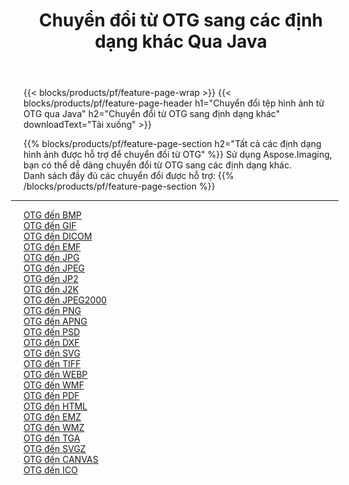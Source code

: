 ﻿---
title: Chuyển đổi từ OTG sang các định dạng khác Qua Java 
weight: 3920
url: /vi/java/conversion/from/otg 
lang: vi
langdirlevel: 2
locales: zh-hans,ja,it,ru,de,es,fr,nl,id,lt,pl,pt,vi,tr,ko,zh-hant,ar,hi,th,sv,cs,uk,he
description: Sử dụng Aspose.Imaging, bạn có thể dễ dàng chuyển đổi từ OTG sang các định dạng khác
---

{{< blocks/products/pf/feature-page-wrap >}}
{{< blocks/products/pf/feature-page-header h1="Chuyển đổi tệp hình ảnh từ OTG qua Java" h2="Chuyển đổi từ OTG sang định dạng khác" downloadText="Tải xuống" >}}


{{% blocks/products/pf/feature-page-section  h2="Tất cả các định dạng hình ảnh được hỗ trợ để chuyển đổi từ OTG" %}}
Sử dụng Aspose.Imaging, bạn có thể dễ dàng chuyển đổi từ OTG sang các định dạng khác.
<br/>
Danh sách đầy đủ các chuyển đổi được hỗ trợ:
{{% /blocks/products/pf/feature-page-section %}}
<div class="container-fluid productfamilypage bg-gray">
    <div class="convertypes bg-gray agp-content section">
        <div class="container">
		<hr style="margin-left:-20px;"/>
		<div class="row other-converters">
		    <div class='col-md-2 other-converter remove-lp remove-rp'><a href="/imaging/vi/java/conversion/otg-to-bmp" >OTG đến BMP</a></div><div class='col-md-2 other-converter remove-lp remove-rp'><a href="/imaging/vi/java/conversion/otg-to-gif" >OTG đến GIF</a></div><div class='col-md-2 other-converter remove-lp remove-rp'><a href="/imaging/vi/java/conversion/otg-to-dicom" >OTG đến DICOM</a></div><div class='col-md-2 other-converter remove-lp remove-rp'><a href="/imaging/vi/java/conversion/otg-to-emf" >OTG đến EMF</a></div><div class='col-md-2 other-converter remove-lp remove-rp'><a href="/imaging/vi/java/conversion/otg-to-jpg" >OTG đến JPG</a></div><div class='col-md-2 other-converter remove-lp remove-rp'><a href="/imaging/vi/java/conversion/otg-to-jpeg" >OTG đến JPEG</a></div><div class='col-md-2 other-converter remove-lp remove-rp'><a href="/imaging/vi/java/conversion/otg-to-jp2" >OTG đến JP2</a></div><div class='col-md-2 other-converter remove-lp remove-rp'><a href="/imaging/vi/java/conversion/otg-to-j2k" >OTG đến J2K</a></div><div class='col-md-2 other-converter remove-lp remove-rp'><a href="/imaging/vi/java/conversion/otg-to-jpeg2000" >OTG đến JPEG2000</a></div><div class='col-md-2 other-converter remove-lp remove-rp'><a href="/imaging/vi/java/conversion/otg-to-png" >OTG đến PNG</a></div><div class='col-md-2 other-converter remove-lp remove-rp'><a href="/imaging/vi/java/conversion/otg-to-apng" >OTG đến APNG</a></div><div class='col-md-2 other-converter remove-lp remove-rp'><a href="/imaging/vi/java/conversion/otg-to-psd" >OTG đến PSD</a></div><div class='col-md-2 other-converter remove-lp remove-rp'><a href="/imaging/vi/java/conversion/otg-to-dxf" >OTG đến DXF</a></div><div class='col-md-2 other-converter remove-lp remove-rp'><a href="/imaging/vi/java/conversion/otg-to-svg" >OTG đến SVG</a></div><div class='col-md-2 other-converter remove-lp remove-rp'><a href="/imaging/vi/java/conversion/otg-to-tiff" >OTG đến TIFF</a></div><div class='col-md-2 other-converter remove-lp remove-rp'><a href="/imaging/vi/java/conversion/otg-to-webp" >OTG đến WEBP</a></div><div class='col-md-2 other-converter remove-lp remove-rp'><a href="/imaging/vi/java/conversion/otg-to-wmf" >OTG đến WMF</a></div><div class='col-md-2 other-converter remove-lp remove-rp'><a href="/imaging/vi/java/conversion/otg-to-pdf" >OTG đến PDF</a></div><div class='col-md-2 other-converter remove-lp remove-rp'><a href="/imaging/vi/java/conversion/otg-to-html" >OTG đến HTML</a></div><div class='col-md-2 other-converter remove-lp remove-rp'><a href="/imaging/vi/java/conversion/otg-to-emz" >OTG đến EMZ</a></div><div class='col-md-2 other-converter remove-lp remove-rp'><a href="/imaging/vi/java/conversion/otg-to-wmz" >OTG đến WMZ</a></div><div class='col-md-2 other-converter remove-lp remove-rp'><a href="/imaging/vi/java/conversion/otg-to-tga" >OTG đến TGA</a></div><div class='col-md-2 other-converter remove-lp remove-rp'><a href="/imaging/vi/java/conversion/otg-to-svgz" >OTG đến SVGZ</a></div><div class='col-md-2 other-converter remove-lp remove-rp'><a href="/imaging/vi/java/conversion/otg-to-canvas" >OTG đến CANVAS</a></div><div class='col-md-2 other-converter remove-lp remove-rp'><a href="/imaging/vi/java/conversion/otg-to-ico" >OTG đến ICO</a></div>
                </div>
        </div>
    </div>
</div>
<br/>

